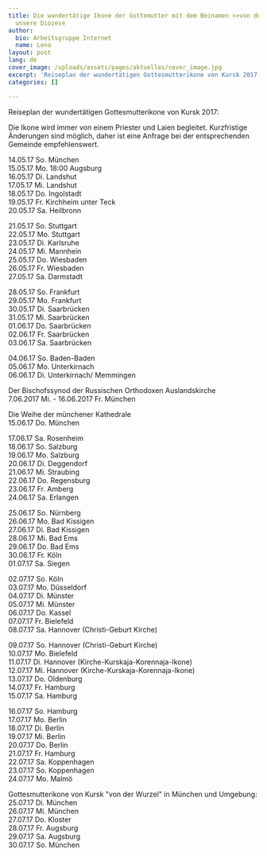 ```yaml
---
title: Die wundertätige Ikone der Gottemutter mit dem Beinamen >>von der Wurzel<< besucht
  unsere Diozese
author:
  bio: Arbeitsgruppe Internet
  name: Lena
layout: post
lang: de
cover_image: /uploads/assets/pages/aktuelles/cover_image.jpg
excerpt: 'Reiseplan der wundertätigen Gottesmutterikone von Kursk 2017 ...'
categories: []

---
```

Reiseplan der wundertätigen Gottesmutterikone von Kursk 2017:

Die Ikone wird immer von einem Priester und Laien begleitet.  Kurzfristige Änderungen sind möglich, daher ist eine Anfrage bei der  entsprechenden Gemeinde empfehlenswert.

14\.05.17 So. München  
 15.05.17 Mo. 18:00 Augsburg  
 16.05.17 Di.  Landshut  
 17.05.17 Mi. Landshut  
 18.05.17 Do. Ingolstadt  
 19.05.17 Fr. Kirchheim unter Teck  
 20.05.17 Sa. Heilbronn

21\.05.17 So. Stuttgart  
 22.05.17 Mo. Stuttgart  
 23.05.17 Di. Karlsruhe  
 24.05.17 Mi. Mannhein  
 25.05.17 Do. Wiesbaden  
 26.05.17 Fr. Wiesbaden  
 27.05.17 Sa. Darmstadt  

28\.05.17 So. Frankfurt  
 29.05.17 Mo. Frankfurt  
 30.05.17 Di. Saarbrücken  
 31.05.17 Mi. Saarbrücken  
 01.06.17 Do. Saarbrücken  
 02.06.17 Fr. Saarbrücken  
 03.06.17 Sa. Saarbrücken

04\.06.17 So.      Baden-Baden  
 05.06.17 Mo.     Unterkirnach  
 06.06.17 Di.     Unterkirnach/ Memmingen

Der Bischofssynod der Russischen Orthodoxen Auslandskirche  
 7.06.2017 Mi. - 16.06.2017 Fr. München

Die Weihe der münchener Kathedrale  
 15.06.17 Do. München

17\.06.17 Sa. Rosenheim  
 18.06.17 So. Salzburg  
 19.06.17 Mo. Salzburg  
 20.06.17 Di. Deggendorf  
 21.06.17 Mi. Straubing  
 22.06.17 Do. Regensburg  
 23.06.17 Fr. Amberg  
 24.06.17 Sa. Erlangen

25\.06.17 So. Nürnberg  
 26.06.17 Mo. Bad Kissigen  
 27.06.17 Di. Bad Kissigen  
 28.06.17 Mi. Bad Ems  
 29.06.17 Do. Bad Ems  
 30.06.17 Fr. Köln  
 01.07.17 Sa. Siegen    

02\.07.17 So. Köln  
 03.07.17 Mo. Düsseldorf  
 04.07.17 Di. Münster  
 05.07.17 Mi. Münster  
 06.07.17 Do. Kassel  
 07.07.17 Fr. Bielefeld  
 08.07.17 Sa. Hannover (Christi-Geburt Kirche)  

09\.07.17 So. Hannover (Christi-Geburt Kirche)  
 10.07.17 Mo. Bielefeld  
 11.07.17 Di. Hannover (Kirche-Kurskaja-Korennaja-Ikone)  
 12.07.17 Mi. Hannover (Kirche-Kurskaja-Korennaja-Ikone)  
 13.07.17 Do. Oldenburg  
 14.07.17 Fr. Hamburg  
 15.07.17 Sa. Hamburg    

16\.07.17 So. Hamburg  
 17.07.17 Mo. Berlin  
 18.07.17 Di. Berlin  
 19.07.17 Mi. Berlin  
 20.07.17 Do. Berlin  
 21.07.17 Fr. Hamburg  
 22.07.17 Sa. Koppenhagen  
 23.07.17 So. Koppenhagen  
 24.07.17 Mo. Malmö

Gottesmutterikone von Kursk "von der Wurzel" in München und Umgebung:  
 25.07.17 Di. München  
 26.07.17 Mi. München  
 27.07.17 Do. Kloster  
 28.07.17 Fr. Augsburg  
 29.07.17 Sa. Augsburg  
 30.07.17 So. München
